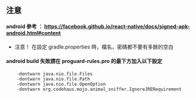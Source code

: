 ## 注意

#### android 參考 ： https://facebook.github.io/react-native/docs/signed-apk-android.html#content

 - 注意！ 在設定 gradle.properties 時，檔名，密碼都不要有多餘的空白


#### android build 失敗請在 proguard-rules.pro 的最下方加入以下設定
```
    -dontwarn java.nio.file.Files
    -dontwarn java.nio.file.Path
    -dontwarn java.nio.file.OpenOption
    -dontwarn org.codehaus.mojo.animal_sniffer.IgnoreJRERequirement
```


